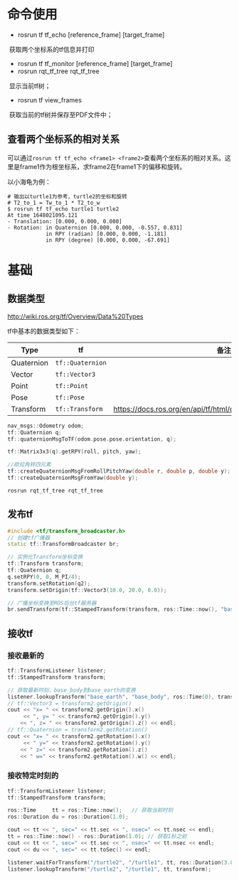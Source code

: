 # 命令使用

- rosrun tf tf_echo [reference_frame] [target_frame]

​    获取两个坐标系的tf信息并打印

- rosrun tf tf_monitor [reference_frame] [target_frame]
- rosrun rqt_tf_tree rqt_tf_tree

​    显示当前tf树；

- rosrun tf view_frames

​    获取当前的tf树并保存至PDF文件中；

## 查看两个坐标系的相对关系

可以通过`rosrun tf tf_echo <frame1> <frame2>`查看两个坐标系的相对关系。这里是frame1作为根坐标系，求frame2在frame1下的偏移和旋转。

以小海龟为例：

```shell
# 输出以turtle1为参考，turtle2的坐标和旋转
# T2_to_1 = Tw_to_1 * T2_to_w
$ rosrun tf tf_echo turtle1 turtle2
At time 1648021095.121
- Translation: [0.000, 0.000, 0.000]
- Rotation: in Quaternion [0.000, 0.000, -0.557, 0.831]
            in RPY (radian) [0.000, 0.000, -1.181]
            in RPY (degree) [0.000, 0.000, -67.691]

```

# 基础

## 数据类型

http://wiki.ros.org/tf/Overview/Data%20Types

tf中基本的数据类型如下：

| **Type**   | **tf**           | 备注                                                         |
| ---------- | ---------------- | ------------------------------------------------------------ |
| Quaternion | `tf::Quaternion` |                                                              |
| Vector     | `tf::Vector3`    |                                                              |
| Point      | `tf::Point`      |                                                              |
| Pose       | `tf::Pose`       |                                                              |
| Transform  | `tf::Transform`  | https://docs.ros.org/en/api/tf/html/c++/classtf_1_1Transform.html |



```c++
nav_msgs::Odometry odom;
tf::Quaternion q;
tf::quaternionMsgToTF(odom.pose.pose.orientation, q);

tf::Matrix3x3(q).getRPY(roll, pitch, yaw);

//欧拉角转四元素
tf::createQuaternionMsgFromRollPitchYaw(double r, double p, double y);
tf::createQuaternionMsgFromYaw(double y);
```








```shell
rosrun rqt_tf_tree rqt_tf_tree
```



## 发布tf

```c++
#include <tf/transform_broadcaster.h>
// 创建tf广播器
static tf::TransformBroadcaster br;

// 实例化Transform坐标变换
tf::Transform transform;
tf::Quaternion q;
q.setRPY(0, 0, M_PI/4);
transform.setRotation(q2);
transform.setOrigin(tf::Vector3(10.0, 20.0, 0.0));

// 广播坐标变换至ROS后台tf服务器
br.sendTransform(tf::StampedTransform(transform, ros::Time::now(), "base_earth", "base_body"));


```

## 接收tf

### 接收最新的

```c++
tf::TransformListener listener;
tf::StampedTransform transform;

// 获取最新时刻，base_body到base_earth的变换
listener.lookupTransform("base_earth", "base_body", ros::Time(0), transform2);
// tf::Vector3 = transform2.getOrigin()
cout << "x= " << transform2.getOrigin().x() 
     << ", y= " << transform2.getOrigin().y() 
    << ", z= " << transform2.getOrigin().z() << endl;
// tf::Quaternion = transform2.getRotation()
cout << "x= " << transform2.getRotation().x() 
     << " y=" << transform2.getRotation().y() 
    << " z=" << transform2.getRotation().z() 
    << " w=" << transform2.getRotation().w() << endl;
```

### 接收特定时刻的

```c++
tf::TransformListener listener;
tf::StampedTransform transform;

ros::Time     tt = ros::Time::now();   // 获取当前时刻
ros::Duration du = ros::Duration(1.0);

cout << tt << ", sec=" << tt.sec << ", nsec=" << tt.nsec << endl;
tt = ros::Time::now() - ros::Duration(1.0); // 获取1秒之前
cout << tt << ", sec=" << tt.sec << ", nsec=" << tt.nsec << endl;
cout << du << ", sec=" << tt.toSec() << endl;

listener.waitForTransform("/turtle2", "/turtle1", tt, ros::Duration(3.0));
listener.lookupTransform("/turtle2", "/turtle1", tt, transform);
```



